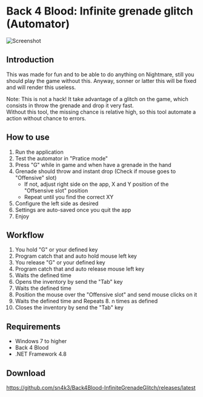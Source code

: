 # Back 4 Blood: Infinite grenade glitch (Automator)

![Screenshot](https://github.com/sn4k3/Back4Blood-InfiniteGrenadeGlitch/raw/main/screenshots/screenshot1.png)

## Introduction

This was made for fun and to be able to do anything on Nightmare, still you should play the game without this.
Anyway, sonner or latter this will be fixed and will render this useless.

Note: This is not a hack! It take advantage of a glitch on the game, which consists in throw the grenade and drop it very fast.  
Without this tool, the missing chance is relative high, so this tool automate a action without chance to errors.

## How to use

1. Run the application
2. Test the automator in "Pratice mode"
3. Press "G" while in game and when have a grenade in the hand
4. Grenade should throw and instant drop (Check if mouse goes to "Offensive" slot)
   - If not, adjust right side on the app, X and Y position of the "Offsensive slot" position
   - Repeat until you find the correct XY
5. Configure the left side as desired
6. Settings are auto-saved once you quit the app
7. Enjoy

## Workflow

1. You hold "G" or your defined key
2. Program catch that and auto hold mouse left key
3. You release "G" or your defined key
4. Program catch that and auto release mouse left key
5. Waits the defined time
6. Opens the inventory by send the "Tab" key
7. Waits the defined time
8. Position the mouse over the "Offensive slot" and send mouse clicks on it
9. Waits the defined time and Repeats 8. n times as defined
10. Closes the inventory by send the "Tab" key

## Requirements

- Windows 7 to higher
- Back 4 Blood
- .NET Framework 4.8

## Download

https://github.com/sn4k3/Back4Blood-InfiniteGrenadeGlitch/releases/latest